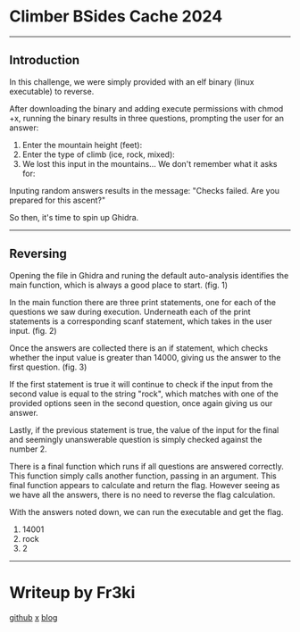 # Climber BSides Cache 2024
---

## Introduction

In this challenge, we were simply provided with an elf binary (linux executable) to reverse.

After downloading the binary and adding execute permissions with chmod +x, running the binary results in three questions, prompting the user for an answer:
1. Enter the mountain height (feet):
2. Enter the type of climb (ice, rock, mixed):
3. We lost this input in the mountains... We don't remember what it asks for:

Inputing random answers results in the message: "Checks failed. Are you prepared for this ascent?"

So then, it's time to spin up Ghidra.

---

## Reversing

Opening the file in Ghidra and runing the default auto-analysis identifies the main function, which is always a good place to start. (fig. 1)

In the main function there are three print statements, one for each of the questions we saw during execution. Underneath each of the print statements is a corresponding scanf statement, which takes in the user input. (fig. 2)

Once the answers are collected there is an if statement, which checks whether the input value is greater than 14000, giving us the answer to the first question. (fig. 3)

If the first statement is true it will continue to check if the input from the second value is equal to the string "rock", which matches with one of the provided options seen in the second question, once again giving us our answer.

Lastly, if the previous statement is true, the value of the input for the final and seemingly unanswerable question is simply checked against the number 2.

There is a final function which runs if all questions are answered correctly. This function simply calls another function, passing in an argument. This final function appears to calculate and return the flag. However seeing as we have all the answers, there is no need to reverse the flag calculation.

With the answers noted down, we can run the executable and get the flag.
1. 14001
2. rock
3. 2

---

# Writeup by Fr3ki
[github](https://github.com/Fr3ki)  [x](https://x.com/Fr3ki_)  [blog](https://fr3ki.xyz)
